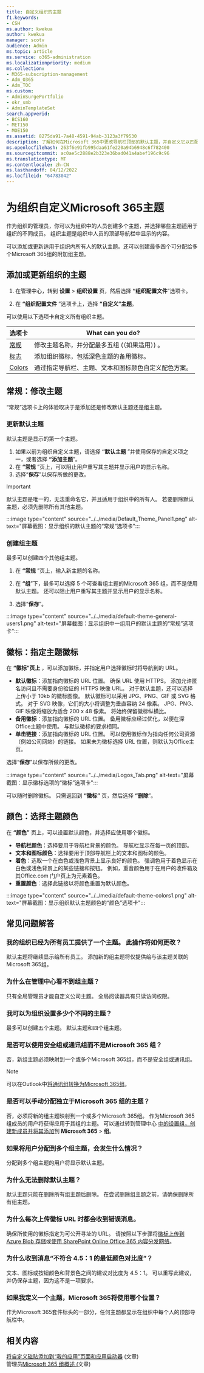 ```yaml
---
title: 自定义组织的主题
f1.keywords:
- CSH
ms.author: kwekua
author: kwekua
manager: scotv
audience: Admin
ms.topic: article
ms.service: o365-administration
ms.localizationpriority: medium
ms.collection:
- M365-subscription-management
- Adm_O365
- Adm_TOC
ms.custom:
- AdminSurgePortfolio
- okr_smb
- AdminTemplateSet
search.appverid:
- BCS160
- MET150
- MOE150
ms.assetid: 8275da91-7a48-4591-94ab-3123a3f79530
description: 了解如何在Microsoft 365中更改导航栏顶部的默认主题，并自定义它以匹配公司徽标或颜色。
ms.openlocfilehash: 263f6e91fb995daa61fe220a94b6948c6f782400
ms.sourcegitcommit: ac0ae5c2888e2b323e36bad041a4abef196c9c96
ms.translationtype: MT
ms.contentlocale: zh-CN
ms.lasthandoff: 04/12/2022
ms.locfileid: "64783042"
---
```

# <a name="customize-the-microsoft-365-theme-for-your-organization"></a>为组织自定义Microsoft 365主题

作为组织的管理员，你可以为组织中的人员创建多个主题，并选择哪些主题适用于组织的不同成员。 组织主题是组织中人员的顶部导航栏中显示的内容。

可以添加或更新适用于组织内所有人的默认主题。还可以创建最多四个可分配给多个Microsoft 365组的附加组主题。
  
## <a name="add-or-update-your-organizations-theme"></a>添加或更新组织的主题

1. 在管理中心，转到 **设置** \> **组织设置** 页，然后选择 **“组织配置文件**”选项卡。

2. 在 **“组织配置文件** ”选项卡上，选择 **“自定义”主题**。

可以使用以下选项卡自定义所有组织主题。

|选项卡|What can you do?|
|---|---|
|[常规](#general-modify-a-theme)|修改主题名称，并分配最多五组 (（如果适用）) 。|
|[标志](#logos-specify-your-theme-logos)|添加组织徽标，包括深色主题的备用徽标。|
|[Colors](#colors-choose-theme-colors)|通过指定导航栏、主题、文本和图标颜色自定义配色方案。|

## <a name="general-modify-a-theme"></a>常规：修改主题

“常规”选项卡上的体验取决于是添加还是修改默认主题还是组主题。

### <a name="update-the-default-theme"></a>更新默认主题

默认主题是显示的第一个主题。  

1. 如果以前为组织自定义主题，请选择 **“默认主题** ”并使用保存的自定义项之一，或者选择 **“添加主题**”。
2. 在 **“常规** ”页上，可以阻止用户重写其主题并显示用户的显示名称。
3. 选择“**保存**”以保存所做的更改。  

> [!IMPORTANT]
> 默认主题是唯一的，无法重命名它，并且适用于组织中的所有人。 若要删除默认主题，必须先删除所有其他主题。

:::image type="content" source="../../media/Default_Theme_Panel1.png" alt-text="屏幕截图：显示组织的默认主题的“常规”选项卡":::

### <a name="create-a-group-theme"></a>创建组主题

最多可以创建四个其他组主题。

1. 在 **“常规** ”页上，输入新主题的名称。

2. 在 **“组**”下，最多可以选择 5 个可查看组主题的Microsoft 365 组，而不是使用默认主题。 还可以阻止用户重写其主题并显示用户的显示名称。

3. 选择“**保存**”。

:::image type="content" source="../../media/default-theme-general-users1.png" alt-text="屏幕截图：显示组织中一组用户的默认主题的“常规”选项卡":::

## <a name="logos-specify-your-theme-logos"></a>徽标：指定主题徽标

在 **“徽标”页上** ，可以添加徽标，并指定用户选择徽标时将导航到的 URL。

- **默认徽标**：添加指向徽标的 URL 位置。 确保 URL 使用 HTTPS。 添加允许匿名访问且不需要身份验证的 HTTPS 映像 URL。 对于默认主题，还可以选择上传小于 10kb 的徽标图像。 默认徽标可以采用 JPG、PNG、GIF 或 SVG 格式。 对于 SVG 映像，它们的大小将调整为垂直容纳 24 像素。 JPG、PNG、GIF 映像将缩放为适合 200 x 48 像素。 将始终保留徽标纵横比。
- **备用徽标**：添加指向徽标的 URL 位置。 备用徽标应经过优化，以便在深Office主题中使用。 与默认徽标的要求相同。
- **单击链接**：添加指向徽标的 URL 位置。 可以使用徽标作为指向任何公司资源（例如公司网站）的链接。 如果未为徽标选择 URL 位置，则默认为Office主页。

选择“**保存**”以保存所做的更改。

:::image type="content" source="../../media/Logos_Tab.png" alt-text="屏幕截图：显示徽标选项的“徽标”选项卡":::

可以随时删除徽标。 只需返回到 **“徽标”** 页，然后选择 **“删除**”。
  
## <a name="colors-choose-theme-colors"></a>颜色：选择主题颜色

在 **“颜色”** 页上，可以设置默认颜色，并选择应使用哪个徽标。

- **导航栏颜色**：选择要用于导航栏背景的颜色。 导航栏显示在每一页的顶部。
- **文本和图标颜色**：选择要用于顶部导航栏上的文本和图标的颜色。
- **着色**：选取一个在白色或浅色背景上显示良好的颜色。 强调色用于着色显示在白色或浅色背景上的某些链接和按钮。 例如，重音颜色用于在用户的收件箱及其Office.com 门户页上为元素着色。
- **重置颜色**：选择此链接以将颜色重置为默认颜色。

:::image type="content" source="../../media/default-theme-colors1.png" alt-text="屏幕截图：显示组织默认主题颜色的“颜色”选项卡":::

## <a name="frequently-asked-questions"></a>常见问题解答

### <a name="my-organization-already-has-a-theme-for-all-employees-how-will-this-change"></a>我的组织已经为所有员工提供了一个主题。 此操作将如何更改？

默认主题将继续显示给所有员工。 添加新的组主题将仅提供给与该主题关联的Microsoft 365组。

### <a name="why-dont-i-see-group-themes-in-the-admin-center"></a>为什么在管理中心看不到组主题？

只有全局管理员才能自定义公司主题。 全局阅读器具有只读访问权限。

### <a name="how-many-different-themes-can-i-set-up-for-my-organization"></a>我可以为组织设置多少个不同的主题？  

最多可以创建五个主题。 默认主题和四个组主题。  

### <a name="can-i-use-security-groups-or-distribution-groups-instead-of-microsoft-365-groups"></a>是否可以使用安全组或通讯组而不是Microsoft 365 组？

否，新组主题必须映射到一个或多个Microsoft 365组，而不是安全组或通讯组。

> [!NOTE]
> 可以在Outlook中[将通讯组转换为Microsoft 365组](../manage/upgrade-distribution-lists.md)。

### <a name="can-i-manually-assign-a-theme-independent-of-microsoft-365-groups"></a>是否可以手动分配独立于Microsoft 365 组的主题？  

否，必须将新的组主题映射到一个或多个Microsoft 365组。 作为Microsoft 365组成员的用户将获得应用于其组的主题。 可以通过转到管理中心 [中的设置组，创建新成员并将其添加](../create-groups/create-groups.md)到 **Microsoft 365** > **组**。

### <a name="what-happens-if-a-user-is-assigned-to-multiple-group-themes"></a>如果将用户分配到多个组主题，会发生什么情况？  

分配到多个组主题的用户将显示默认主题。  

### <a name="why-cant-i-delete-the-default-theme"></a>为什么无法删除默认主题？  

默认主题只能在删除所有组主题后删除。 在尝试删除组主题之前，请确保删除所有组主题。

### <a name="why-am-i-receiving-an-error-message-every-time-i-upload-a-logo-url"></a>为什么每次上传徽标 URL 时都会收到错误消息。  

确保所使用的徽标指定为可公开寻址的 URL。 请按照以下步骤将[徽标上传到Azure Blob 存储](/azure/storage/blobs/storage-upload-process-images?tabs=dotnet)或[使用 SharePoint Online Office 365 内容分发网络](../../enterprise/use-microsoft-365-cdn-with-spo.md)。

### <a name="why-am-i-receiving-the-message-doesnt-meet-minimum-color-contrast-ratio-of-451"></a>为什么收到消息“不符合 4.5：1 的最低颜色对比度”？

文本、图标或按钮颜色和背景色之间的建议对比度为 4.5：1。 可以重写此建议，并仍保存主题，因为这不是一项要求。

### <a name="if-i-define-a-theme-which-places-in-microsoft-365-will-this-be-used"></a>如果我定义一个主题，Microsoft 365将使用哪个位置？

作为Microsoft 365套件标头的一部分，任何主题都显示在组织中每个人的顶部导航栏中。  
  
## <a name="related-content"></a>相关内容

[将自定义磁贴添加到“我的应用”页面和应用启动器](../manage/customize-the-app-launcher.md) (文章) \
管理员[Microsoft 365 组概述 (](../create-groups/office-365-groups.md)文章) 
